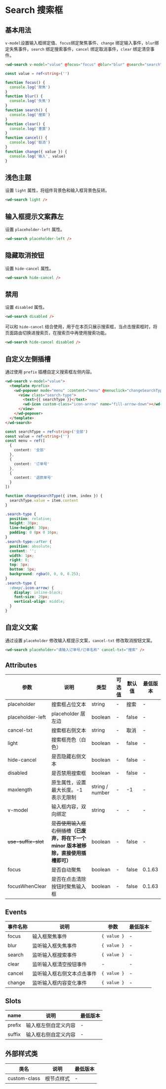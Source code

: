 <frame/>

# Search 搜索框

## 基本用法

`v-model`设置输入框绑定值、`focus`绑定聚焦事件、`change` 绑定输入事件，`blur`绑定失焦事件，`search` 绑定搜索事件，`cancel` 绑定取消事件，`clear` 绑定清空事件。

```html
<wd-search v-model="value" @focus="focus" @blur="blur" @search="search" @clear="clear" @cancel="cancel" @change="change" maxlength="10" />
```

```typescript
const value = ref<string>('')

function focus() {
  console.log('聚焦')
}
function blur() {
  console.log('失焦')
}
function search() {
  console.log('搜索')
}
function clear() {
  console.log('重置')
}
function cancel() {
  console.log('取消')
}
function change({ value }) {
  console.log('输入', value)
}
```

## 浅色主题

设置 `light` 属性，将组件背景色和输入框背景色反转。

```html
<wd-search light />
```

## 输入框提示文案靠左

设置 `placeholder-left` 属性。

```html
<wd-search placeholder-left />
```

## 隐藏取消按钮

设置 `hide-cancel` 属性。

```html
<wd-search hide-cancel />
```

## 禁用

设置 `disabled` 属性。

```html
<wd-search disabled />
```

可以和 `hide-cancel` 结合使用，用于在本页只展示搜索框，当点击搜索框时，将页面路由切换进搜索页，在搜索页中再使用搜索功能。

```html
<wd-search hide-cancel disabled />
```

## 自定义左侧插槽

通过使用 `prefix` 插槽自定义搜索框左侧内容。

```html
<wd-search v-model="value">
  <template #prefix>
    <wd-popover mode="menu" :content="menu" @menuclick="changeSearchType">
      <view class="search-type">
        <text>{{ searchType }}</text>
        <wd-icon custom-class="icon-arrow" name="fill-arrow-down"></wd-icon>
      </view>
    </wd-popover>
  </template>
</wd-search>
```

```typescript
const searchType = ref<string>('全部')
const value = ref<string>('')
const menu = ref([
  {
    content: '全部'
  },
  {
    content: '订单号'
  },
  {
    content: '退款单号'
  }
])

function changeSearchType({ item, index }) {
  searchType.value = item.content
}
```

```scss
.search-type {
  position: relative;
  height: 30px;
  line-height: 30px;
  padding: 0 8px 0 16px;
}
.search-type::after {
  position: absolute;
  content: '';
  width: 1px;
  right: 0;
  top: 5px;
  bottom: 5px;
  background: rgba(0, 0, 0, 0.25);
}
.search-type {
  :deep(.icon-arrow) {
    display: inline-block;
    font-size: 20px;
    vertical-align: middle;
  }
}
```

## 自定义文案

通过设置 `placeholder` 修改输入框提示文案，`cancel-txt` 修改取消按钮文案。

```html
<wd-search placeholder="请输入订单号/订单名称" cancel-txt="搜索" />
```

<!-- 通过设置 `use-action-slot` 来自定义输入框左边内容，设置`use-action-slot` 使用自定义内容替换取消按钮。

```html
<wd-search use-label-slot use-action-slot>
  <template #label>
    <view style="line-height: 14px;margin-right: 10px;">左侧</view>
  </template>
  <template #action>
    <view style="padding: 5px 10px;color: #ff0000;">右侧</view>
  </template>
</wd-search>
``` -->

## Attributes

| 参数                | 说明                                                                                      | 类型            | 可选值 | 默认值 | 最低版本 |
| ------------------- | ----------------------------------------------------------------------------------------- | --------------- | ------ | ------ | -------- |
| placeholder         | 搜索框占位文本                                                                            | string          | -      | 搜索   | -        |
| placeholder-left    | placeholder 居左边                                                                        | boolean         | -      | false  | -        |
| cancel-txt          | 搜索框右侧文本                                                                            | string          | -      | 取消   | -        |
| light               | 搜索框亮色（白色）                                                                        | boolean         | -      | false  | -        |
| hide-cancel         | 是否隐藏右侧文本                                                                          | boolean         | -      | false  | -        |
| disabled            | 是否禁用搜索框                                                                            | boolean         | -      | false  | -        |
| maxlength           | 原生属性，设置最大长度。-1 表示无限制                                                     | string / number | -      | -1     | -        |
| v-model             | 输入框内容，双向绑定                                                                      | string          | -      | -      | -        |
| ~~use-suffix-slot~~ | ~~是否使用输入框右侧插槽~~**（已废弃，将在下一个 minor 版本被移除，直接使用插槽即可）** | boolean         | -      | false  | -        |
| focus               | 是否自动聚焦                                                                              | boolean         | -      | false  | 0.1.63   |
| focusWhenClear      | 是否在点击清除按钮时聚焦输入框                                                            | boolean         | -      | false  | 0.1.63   |

## Events

| 事件名称 | 说明                       | 参数        | 最低版本 |
| -------- | -------------------------- | ----------- | -------- |
| focus    | 输入框聚焦事件             | `{ value }` | -        |
| blur     | 监听输入框失焦事件         | `{ value }` | -        |
| search   | 监听输入框搜索事件         | `{ value }` | -        |
| clear    | 监听输入框清空按钮事件     | -           | -        |
| cancel   | 监听输入框右侧文本点击事件 | `{ value }` | -        |
| change   | 监听输入框内容变化事件     | `{ value }` | -        |

## Slots

| name   | 说明                 | 最低版本 |
| ------ | -------------------- | -------- |
| prefix | 输入框左侧自定义内容 | -        |
| suffix | 输入框右侧自定义内容 | -        |

## 外部样式类

| 类名         | 说明       | 最低版本 |
| ------------ | ---------- | -------- |
| custom-class | 根节点样式 | -        |
